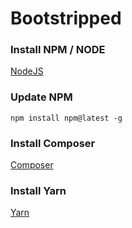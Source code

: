 # Bootstripped

### Install NPM / NODE
[NodeJS](https://nodejs.org/en/)

### Update NPM 
`npm install npm@latest -g`

### Install Composer
[Composer](https://getcomposer.org/doc/00-intro.md#installation-linux-unix-osx)

### Install Yarn
[Yarn](https://yarnpkg.com/en/docs/install#debian-stable)
